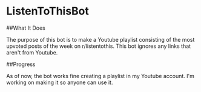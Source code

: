 # ListenToThisBot

##What It Does

The purpose of this bot is to make a Youtube playlist consisting of the most upvoted posts of the week on r/listentothis. This bot ignores any links that aren't from Youtube.


##Progress

As of now, the bot works fine creating a playlist in my Youtube account. I'm working on making it so anyone can use it.
